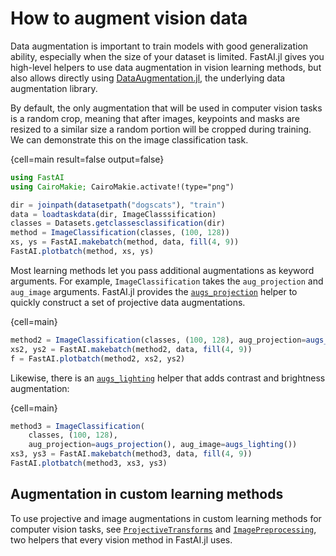 # How to augment vision data

Data augmentation is important to train models with good generalization ability, especially when the size of your dataset is limited. FastAI.jl gives you high-level helpers to use data augmentation in vision learning methods, but also allows directly using [DataAugmentation.jl](https://github.com/lorenzoh/DataAugmentation.jl), the underlying data augmentation library.

By default, the only augmentation that will be used in computer vision tasks is a random crop, meaning that after images, keypoints and masks are resized to a similar size a random portion will be cropped during training. We can demonstrate this on the image classification task.

{cell=main result=false output=false}
```julia
using FastAI
using CairoMakie; CairoMakie.activate!(type="png")

dir = joinpath(datasetpath("dogscats"), "train")
data = loadtaskdata(dir, ImageClasssification)
classes = Datasets.getclassesclassification(dir)
method = ImageClassification(classes, (100, 128))
xs, ys = FastAI.makebatch(method, data, fill(4, 9))
FastAI.plotbatch(method, xs, ys)
```


Most learning methods let you pass additional augmentations as keyword arguments. For example, `ImageClassification` takes the `aug_projection` and `aug_image` arguments. FastAI.jl provides the [`augs_projection`](#) helper to quickly construct a set of projective data augmentations.

{cell=main}
```julia
method2 = ImageClassification(classes, (100, 128), aug_projection=augs_projection())
xs2, ys2 = FastAI.makebatch(method2, data, fill(4, 9))
f = FastAI.plotbatch(method2, xs2, ys2)
```


Likewise, there is an [`augs_lighting`](#) helper that adds contrast and brightness augmentation:

{cell=main}
```julia
method3 = ImageClassification(
    classes, (100, 128),
    aug_projection=augs_projection(), aug_image=augs_lighting())
xs3, ys3 = FastAI.makebatch(method3, data, fill(4, 9))
FastAI.plotbatch(method3, xs3, ys3)
```

## Augmentation in custom learning methods

To use projective and image augmentations in custom learning methods for computer vision tasks, see [`ProjectiveTransforms`](#) and [`ImagePreprocessing`](#), two helpers that every vision method in FastAI.jl uses.